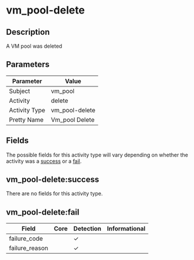 vm_pool-delete
==============

Description
-----------
A VM pool was deleted

Parameters
----------
| Parameter     | Value          |
| ------------- | -------------- |
| Subject       | vm_pool        |
| Activity      | delete         |
| Activity Type | vm_pool-delete |
| Pretty Name   | Vm_pool Delete |


Fields
------

The possible fields for this activity type will vary depending on whether the activity was a [success](#vm_pool-deletesuccess) or a [fail](#vm_pool-deletefail).


vm_pool-delete:success
----------------------

There are no fields for this activity type.


vm_pool-delete:fail
-------------------

| Field          | Core | Detection | Informational |
| -------------- | ---- | --------- | ------------- |
| failure_code   |      | &#10003;  |               |
| failure_reason |      | &#10003;  |               |